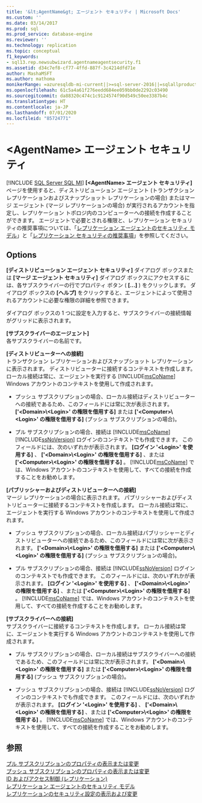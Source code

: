 ```yaml
---
title: '&lt;AgentName&gt; エージェント セキュリティ | Microsoft Docs'
ms.custom: ''
ms.date: 03/14/2017
ms.prod: sql
ms.prod_service: database-engine
ms.reviewer: ''
ms.technology: replication
ms.topic: conceptual
f1_keywords:
- sql13.rep.newsubwizard.agentnameagentsecurity.f1
ms.assetid: d34c7ef8-cf77-4ffd-887f-3c4214dfd71e
author: MashaMSFT
ms.author: mathoma
monikerRange: =azuresqldb-mi-current||>=sql-server-2016||=sqlallproducts-allversions
ms.openlocfilehash: 61c5a4a61f276eedd684ee059bb0de2292c03490
ms.sourcegitcommit: da88320c474c1c9124574f90d549c50ee3387b4c
ms.translationtype: HT
ms.contentlocale: ja-JP
ms.lasthandoff: 07/01/2020
ms.locfileid: "85724771"
---
```

# <a name="ltagentnamegt-agent-security"></a>&lt;AgentName&gt; エージェント セキュリティ
[!INCLUDE [SQL Server SQL MI](../../includes/applies-to-version/sql-asdbmi.md)]
  **[\<AgentName> エージェント セキュリティ]** ページを使用すると、ディストリビューション エージェント (トランザクション レプリケーションおよびスナップショット レプリケーションの場合) またはマージ エージェント (マージ レプリケーションの場合) が実行されるアカウントを指定し、レプリケーション トポロジ内のコンピューターへの接続を作成することができます。 エージェントで必要とされる権限と、レプリケーション セキュリティの推奨事項については、「[レプリケーション エージェントのセキュリティ モデル](../../relational-databases/replication/security/replication-agent-security-model.md)」と「[レプリケーション セキュリティの推奨事項](../../relational-databases/replication/security/replication-security-best-practices.md)」を参照してください。  
  
## <a name="options"></a>Options  
 **[ディストリビューション エージェント セキュリティ]** ダイアログ ボックスまたは **[マージ エージェント セキュリティ]** ダイアログ ボックスにアクセスするには、各サブスクライバーの行でプロパティ ボタン ( **[...]** ) をクリックします。 ダイアログ ボックスの **[ヘルプ]** をクリックすると、エージェントによって使用されるアカウントに必要な権限の詳細を参照できます。  
  
 ダイアログ ボックスの 1 つに設定を入力すると、サブスクライバーの接続情報がグリッドに表示されます。  
  
 **[サブスクライバーのエージェント]**  
 各サブスクライバーの名前です。  
  
 **[ディストリビューターへの接続]**  
 トランザクション レプリケーションおよびスナップショット レプリケーションに表示されます。 ディストリビューターに接続するコンテキストを作成します。 ローカル接続は常に、エージェントを実行する [!INCLUDE[msCoName](../../includes/msconame-md.md)] Windows アカウントのコンテキストを使用して作成されます。  
  
-   プッシュ サブスクリプションの場合、ローカル接続はディストリビューターへの接続であるため、このフィールドには常に次が表示されます。 **['\<Domain>\\<Login\>' の権限を借用する]** または **['\<Computer>\\<Login\>' の権限を借用する]** (プッシュ サブスクリプションの場合)。  
  
-   プル サブスクリプションの場合、接続は [!INCLUDE[msCoName](../../includes/msconame-md.md)] [!INCLUDE[ssNoVersion](../../includes/ssnoversion-md.md)] ログインのコンテキストでも作成できます。 このフィールドには、次のいずれかが表示されます。 **[ログイン '\<Login>' を使用する]** 、 **['\<Domain>\\<Login\>' の権限を借用する]** 、または **['\<Computer>\\<Login\>' の権限を借用する]** 。 [!INCLUDE[msCoName](../../includes/msconame-md.md)] では、Windows アカウントのコンテキストを使用して、すべての接続を作成することをお勧めします。  
  
 **[パブリッシャーおよびディストリビューターへの接続]**  
 マージ レプリケーションの場合に表示されます。 パブリッシャーおよびディストリビューターに接続するコンテキストを作成します。 ローカル接続は常に、エージェントを実行する Windows アカウントのコンテキストを使用して作成されます。  
  
-   プッシュ サブスクリプションの場合、ローカル接続はパブリッシャーとディストリビューターへの接続であるため、このフィールドには常に次が表示されます。 **['\<Domain>\\<Login\>' の権限を借用する]** または **['\<Computer>\\<Login\>' の権限を借用する]** (プッシュ サブスクリプションの場合)。  
  
-   プル サブスクリプションの場合、接続は [!INCLUDE[ssNoVersion](../../includes/ssnoversion-md.md)] ログインのコンテキストでも作成できます。 このフィールドには、次のいずれかが表示されます。 **[ログイン '\<Login>' を使用する]** 、 **['\<Domain>\\<Login\>' の権限を借用する]** 、または **['\<Computer>\\<Login\>' の権限を借用する]** 。 [!INCLUDE[msCoName](../../includes/msconame-md.md)] では、Windows アカウントのコンテキストを使用して、すべての接続を作成することをお勧めします。  
  
 **[サブスクライバーへの接続]**  
 サブスクライバーに接続するコンテキストを作成します。 ローカル接続は常に、エージェントを実行する Windows アカウントのコンテキストを使用して作成されます。  
  
-   プル サブスクリプションの場合、ローカル接続はサブスクライバーへの接続であるため、このフィールドには常に次が表示されます。 **['\<Domain>\\<Login\>' の権限を借用する]** または **['\<Computer>\\<Login\>' の権限を借用する]** (プッシュ サブスクリプションの場合)。  
  
-   プッシュ サブスクリプションの場合、接続は [!INCLUDE[ssNoVersion](../../includes/ssnoversion-md.md)] ログインのコンテキストでも作成できます。 このフィールドには、次のいずれかが表示されます。 **[ログイン '\<Login>' を使用する]** 、 **['\<Domain>\\<Login\>' の権限を借用する]** 、または **['\<Computer>\\<Login\>' の権限を借用する]** 。 [!INCLUDE[msCoName](../../includes/msconame-md.md)] では、Windows アカウントのコンテキストを使用して、すべての接続を作成することをお勧めします。  
  
## <a name="see-also"></a>参照  
 [プル サブスクリプションのプロパティの表示または変更](../../relational-databases/replication/view-and-modify-pull-subscription-properties.md)   
 [プッシュ サブスクリプションのプロパティの表示または変更](../../relational-databases/replication/view-and-modify-push-subscription-properties.md)   
 [ID およびアクセス制御 (レプリケーション)](../../relational-databases/replication/security/identity-and-access-control-replication.md)   
 [レプリケーション エージェントのセキュリティ モデル](../../relational-databases/replication/security/replication-agent-security-model.md)   
 [レプリケーションのセキュリティ設定の表示および変更](../../relational-databases/replication/security/view-and-modify-replication-security-settings.md)  
  
  

